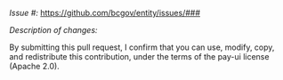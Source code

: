 *Issue #:* https://github.com/bcgov/entity/issues/###

*Description of changes:*


By submitting this pull request, I confirm that you can use, modify, copy, and redistribute this contribution, under the terms of the pay-ui license (Apache 2.0).

